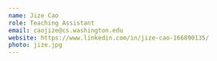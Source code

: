 ```yaml
---
name: Jize Cao
role: Teaching Assistant
email: caojize@cs.washington.edu
website: https://www.linkedin.com/in/jize-cao-166890135/
photo: jize.jpg
---
```


